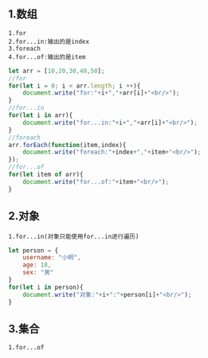 ## 1.数组
	1.for
	2.for...in:输出的是index
	3.foreach
	4.for...of:输出的是item
```javascript
let arr = [10,20,30,40,50];
//for
for(let i = 0; i < arr.length; i ++){
    document.write("for:"+i+","+arr[i]+"<br/>");
}
//for...in
for(let i in arr){
    document.write("for...in:"+i+","+arr[i]+"<br/>");
}
//foreach
arr.forEach(function(item,index){
    document.write("foreach:"+index+","+item+"<br/>");
});
//for...of
for(let item of arr){
    document.write("for...of:"+item+"<br/>");
}
```
## 2.对象
	1.for...in(对象只能使用for...in进行遍历)
```javascript
let person = {
    username: "小明",
    age: 18,
    sex: "男"
}
for(let i in person){
    document.write("对象:"+i+":"+person[i]+"<br/>");
}
```
## 3.集合
	1.for...of

